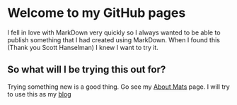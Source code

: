 # Welcome to my GitHub pages

I fell in love with MarkDown very quickly so I always wanted to be able to publish something that I had created using MarkDown. When I found this (Thank you Scott Hanselman) I knew I want to try it.

## So what will I be trying this out for?

Trying something new is a good thing. Go see my [About Mats](About_mats.md) page.
I will try to use this as my [blog](Test_blog_page.md)
